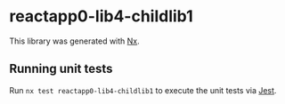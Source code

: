 # reactapp0-lib4-childlib1

This library was generated with [Nx](https://nx.dev).

## Running unit tests

Run `nx test reactapp0-lib4-childlib1` to execute the unit tests via [Jest](https://jestjs.io).
